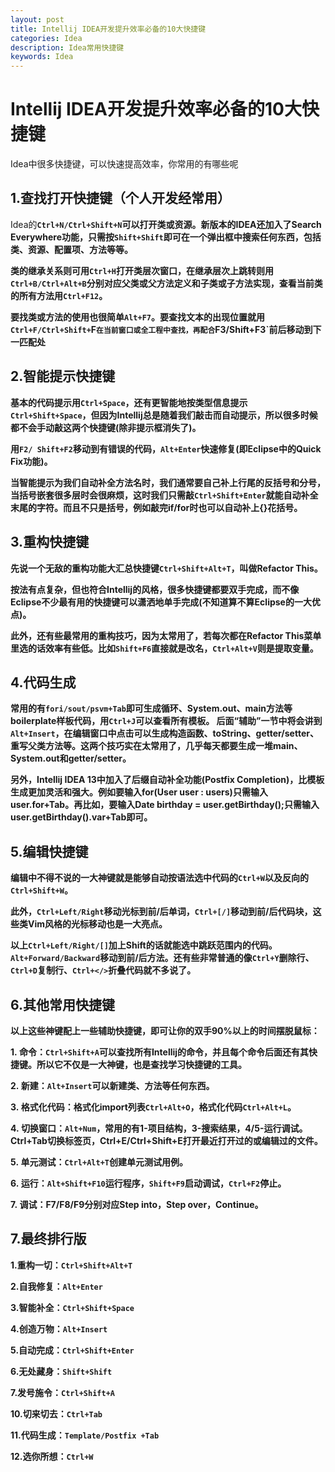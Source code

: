 ```yaml
---
layout: post
title: Intellij IDEA开发提升效率必备的10大快捷键
categories: Idea
description: Idea常用快捷键
keywords: Idea
---
```

#  Intellij IDEA开发提升效率必备的10大快捷键

Idea中很多快捷键，可以快速提高效率，你常用的有哪些呢

## 1.查找打开快捷键（个人开发经常用）

Idea的<b>`Ctrl+N/Ctrl+Shift+N`<b/>可以打开类或资源。新版本的IDEA还加入了Search Everywhere功能，只需按<b>`Shift+Shift`<b>即可在一个弹出框中搜索任何东西，包括类、资源、配置项、方法等等。

类的继承关系则可用`Ctrl+H`打开类层次窗口，在继承层次上跳转则用`Ctrl+B/Ctrl+Alt+B`分别对应父类或父方法定义和子类或子方法实现，查看当前类的所有方法用`Ctrl+F12`。

要找类或方法的使用也很简单`Alt+F7`。要查找文本的出现位置就用`Ctrl+F/Ctrl+Shift+`F`在当前窗口或全工程中查找，再配合`F3/Shift+F3`前后移动到下一匹配处

## 2.智能提示快捷键

基本的代码提示用`Ctrl+Space`，还有更智能地按类型信息提示`Ctrl+Shift+Space`，但因为Intellij总是随着我们敲击而自动提示，所以很多时候都不会手动敲这两个快捷键(除非提示框消失了)。

用`F2/ Shift+F2`移动到有错误的代码，`Alt+Enter`快速修复(即Eclipse中的Quick Fix功能)。

当智能提示为我们自动补全方法名时，我们通常要自己补上行尾的反括号和分号，当括号嵌套很多层时会很麻烦，这时我们只需敲`Ctrl+Shift+Enter`就能自动补全末尾的字符。而且不只是括号，例如敲完if/for时也可以自动补上{}花括号。


## 3.重构快捷键

先说一个无敌的重构功能大汇总快捷键`Ctrl+Shift+Alt+T`，叫做Refactor This。

按法有点复杂，但也符合Intellij的风格，很多快捷键都要双手完成，而不像Eclipse不少最有用的快捷键可以潇洒地单手完成(不知道算不算Eclipse的一大优点)。

此外，还有些最常用的重构技巧，因为太常用了，若每次都在Refactor This菜单里选的话效率有些低。比如`Shift+F6`直接就是改名，`Ctrl+Alt+V`则是提取变量。

## 4.代码生成

常用的有`fori/sout/psvm+Tab`即可生成循环、System.out、main方法等boilerplate样板代码，用`Ctrl+J`可以查看所有模板。
后面“辅助”一节中将会讲到`Alt+Insert`，在编辑窗口中点击可以生成构造函数、toString、getter/setter、重写父类方法等。这两个技巧实在太常用了，几乎每天都要生成一堆main、System.out和getter/setter。

另外，Intellij IDEA 13中加入了后缀自动补全功能(Postfix Completion)，比模板生成更加灵活和强大。例如要输入for(User user : users)只需输入user.for+Tab。再比如，要输入Date birthday = user.getBirthday();只需输入user.getBirthday().var+Tab即可。

## 5.编辑快捷键

编辑中不得不说的一大神键就是能够自动按语法选中代码的`Ctrl+W`以及反向的`Ctrl+Shift+W`。

此外，`Ctrl+Left/Right`移动光标到前/后单词，`Ctrl+[/]`移动到前/后代码块，这些类Vim风格的光标移动也是一大亮点。

以上`Ctrl+Left/Right/[]`加上Shift的话就能选中跳跃范围内的代码。`Alt+Forward/Backward`移动到前/后方法。还有些非常普通的像`Ctrl+Y`删除行、`Ctrl+D`复制行、`Ctrl+</>`折叠代码就不多说了。

## 6.其他常用快捷键


以上这些神键配上一些辅助快捷键，即可让你的双手90%以上的时间摆脱鼠标：

1. 命令：`Ctrl+Shift+A`可以查找所有Intellij的命令，并且每个命令后面还有其快捷键。所以它不仅是一大神键，也是查找学习快捷键的工具。

2. 新建：`Alt+Insert`可以新建类、方法等任何东西。

3. 格式化代码：格式化import列表`Ctrl+Alt+O`，格式化代码`Ctrl+Alt+L`。

4. 切换窗口：`Alt+Num`，常用的有1-项目结构，3-搜索结果，4/5-运行调试。Ctrl+Tab切换标签页，Ctrl+E/Ctrl+Shift+E打开最近打开过的或编辑过的文件。

5. 单元测试：`Ctrl+Alt+T`创建单元测试用例。

6. 运行：`Alt+Shift+F10`运行程序，`Shift+F9`启动调试，`Ctrl+F2`停止。

7. 调试：F7/F8/F9分别对应Step into，Step over，Continue。

## 7.最终排行版
1.重构一切：`Ctrl+Shift+Alt+T`

2.自我修复：`Alt+Enter`

3.智能补全：`Ctrl+Shift+Space`

4.创造万物：`Alt+Insert`

5.自动完成：`Ctrl+Shift+Enter`

6.无处藏身：`Shift+Shift`

7.发号施令：`Ctrl+Shift+A`

10.切来切去：`Ctrl+Tab`

11.代码生成：`Template/Postfix +Tab`

12.选你所想：`Ctrl+W`



